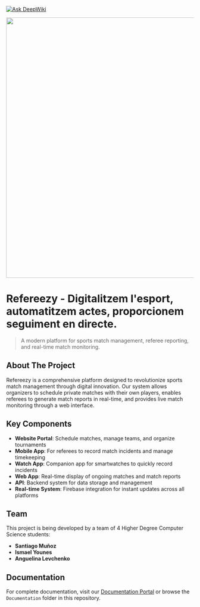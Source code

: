 [![Ask DeepWiki](https://deepwiki.com/badge.svg)](https://deepwiki.com/refereezy/refereezy-project)
<div style="width: 100%;"><img src="https://res.cloudinary.com/dcdbcstoj/image/upload/v1747515257/logos_equipos/ebxjrrsgzldsfhtmqmqj.png" width="700px" style="margin: 0 auto;"> </div>

# Refereezy - Digitalitzem l'esport, automatitzem actes, proporcionem seguiment en directe.

> A modern platform for sports match management, referee reporting, and real-time match monitoring.

## About The Project

Refereezy is a comprehensive platform designed to revolutionize sports match management through digital innovation. Our system allows organizers to schedule private matches with their own players, enables referees to generate match reports in real-time, and provides live match monitoring through a web interface.

## Key Components

- **Website Portal**: Schedule matches, manage teams, and organize tournaments
- **Mobile App**: For referees to record match incidents and manage timekeeping
- **Watch App**: Companion app for smartwatches to quickly record incidents
- **Web App**: Real-time display of ongoing matches and match reports
- **API**: Backend system for data storage and management
- **Real-time System**: Firebase integration for instant updates across all platforms

## Team

This project is being developed by a team of 4 Higher Degree Computer Science students:

- **Santiago Muñoz**
- **Ismael Younes**
- **Anguelina Levchenko**

## Documentation

For complete documentation, visit our [Documentation Portal](https://refereezy.smcardona.tech/docs/) or browse the `Documentation` folder in this repository.
